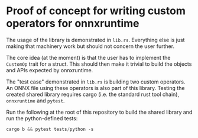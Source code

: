 Proof of concept for writing custom operators for onnxruntime
=============================================================

The usage of the library is demonstrated in `lib.rs`. Everything else
is just making that machinery work but should not concern the user
further.

The core idea (at the moment) is that the user has to implement the
`CustomOp` trait for a struct. This should then make it trivial to
build the objects and APIs expected by onnxruntime.

The "test case" demonstrated in `lib.rs` is building two custom
operators. An ONNX file using these operators is also part of this
library. Testing the created shared library requires cargo (i.e. the
standard rust tool chain), `onnxruntime` and `pytest`.

Run the following at the root of this repository to build the shared
library and run the python-defined tests:

```python
cargo b && pytest tests/python -s
```


